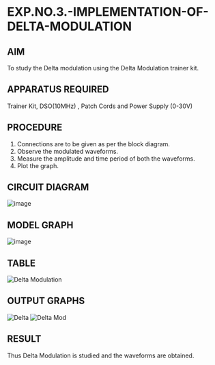 # EXP.NO.3.-IMPLEMENTATION-OF-DELTA-MODULATION


  
## AIM   

 To study the Delta modulation using the Delta Modulation trainer kit. 
 
## APPARATUS REQUIRED

Trainer Kit, DSO(10MHz) , Patch Cords and Power Supply (0-30V)   

## PROCEDURE
1. Connections are to be given as per the block diagram.
2. Observe the modulated waveforms.
3. Measure the amplitude and time period of both the waveforms.
4. Plot the graph.

## CIRCUIT DIAGRAM
![image](https://github.com/user-attachments/assets/c838069d-4949-4fc0-9bd0-5e770d2ea1ed)


## MODEL GRAPH
![image](https://github.com/user-attachments/assets/0e28ab81-2aeb-477b-a13b-d3cad8f52265)

## TABLE
![Delta Modulation](https://github.com/user-attachments/assets/fd39afbf-9485-4fc8-9054-704be5decfde)


## OUTPUT GRAPHS
![Delta](https://github.com/user-attachments/assets/212cca68-d591-44b8-9e16-85f281dfcb7d)
![Delta Mod](https://github.com/user-attachments/assets/95068321-7d2b-4178-a8be-1bff353541ab)



## RESULT 
Thus Delta Modulation is studied and the waveforms are obtained.
